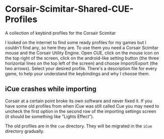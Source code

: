 # Corsair-Scimitar-Shared-CUE-Profiles

A collection of keybind profiles for the Corsair Scimitar

I looked on the internet to find some ready profiles for my games but I couldn't find any, so here they are.
To use them you need a Corsair Scimitar mouse and the Corsair Utility Engine.
Open CUE, click on the mouse icon on the top right of the screen, click on the android-like setting button (the three horizontal lines on the top left of the screen) and choose Import/Export (the two arrows). Select your desired profile.
There's a description file for every game, to help your understand the keybindings and why I choose them.



## iCue crashes while importing

Corsair at a certain point broke its own software and never fixed it. If you have some old profiles from when iCue was still called Cue you may need to uncheck the first option in the second row of the importing settings screen (it should be something like "Lights Effect"). 

The old profiles are in the `cue` directory. They will be migrated in the `iCue` directory gradually.


